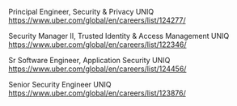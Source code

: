 Principal Engineer, Security & Privacy UNIQ https://www.uber.com/global/en/careers/list/124277/

Security Manager II, Trusted Identity & Access Management UNIQ https://www.uber.com/global/en/careers/list/122346/

Sr Software Engineer, Application Security UNIQ https://www.uber.com/global/en/careers/list/124456/

Senior Security Engineer UNIQ https://www.uber.com/global/en/careers/list/123876/

